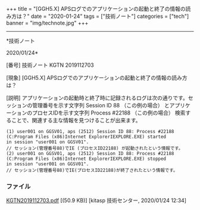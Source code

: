 ﻿+++
title = "[GGH5.X] APSログでのアプリケーションの起動と終了の情報の読み方は？"
date = "2020-01-24"
tags = ["技術ノート"]
categories = ["tech"]
banner = "img/technote.jpg"
+++

-----------------------------------------------------------------------------------------------------------------------------

*技術ノート

2020/01/24*


[番号]
技術ノート KGTN 2019112703

[現象]
[GGH5.X] APSログでのアプリケーションの起動と終了の情報の読み方は？

[説明]
アプリケーションの起動時と終了時に記録されるログは次の通りです。セッションの管理番号を示す文字列
Session ID 88 （この例の場合）
とアプリケーションのプロセスIDを示す文字列 Process #22188
（この例の場合）
検索することで、関連する主な情報を見つけることが出来ます。

    (1) user001 on GGSV01, aps (2512) Session ID 88: Process #22188
    (C:Program Files (x86)Internet ExplorerIEXPLORE.EXE) started
    in session "user001 on GGSV01".
    // セッション(管理番号88)でIE (プロセスID22188) が起動されたという情報です。
    (2) user001 on GGSV01, aps (2512) Session ID 88: Process #22188
    (C:Program Files (x86)Internet ExplorerIEXPLORE.EXE) stopped
    in session "user001 on GGSV01".
    // セッション(管理番号88)でIE(プロセスID22188)が終了されたという情報です。


### ファイル

 
 


[KGTN2019112703.pdf](http://techreport.kitasp.net/attachments/download/4433/KGTN2019112703.pdf)
 [(50.9 KB)] [kitasp 技術センター, 2020/01/24
12:34]


 


 

